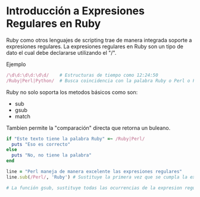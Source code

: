 # Introducción a Expresiones Regulares en Ruby

Ruby como otros lenguajes de scripting trae de manera integrada soporte a expresiones regulares. La expresiones regulares
en Ruby son un tipo de dato el cual debe declararse utilizando el "/".

Ejemplo

```ruby
/\d\d:\d\d:\d\d/    # Estructuras de tiempo como 12:24:50
/Ruby|Perl|Python/  # Busca coincidencia con la palabra Ruby o Perl o Python
```

Ruby no solo soporta los metodos básicos como son:

+ sub
+ gsub
+ match

Tambien permite la "comparación" directa que retorna un buleano.

```ruby
if "Este texto tiene la palabra Ruby" =~ /Ruby|Perl/
  puts "Eso es correcto"
else
  puts "No, no tiene la palabra"
end
```

```ruby
line = "Perl maneja de manera excelente las expresiones regulares"
line.sub(/Perl/, 'Ruby') # Sustituye la primera vez que se cumpla la expresion

# La función gsub, sustituye todas las ocurrencias de la expresion regular
```
